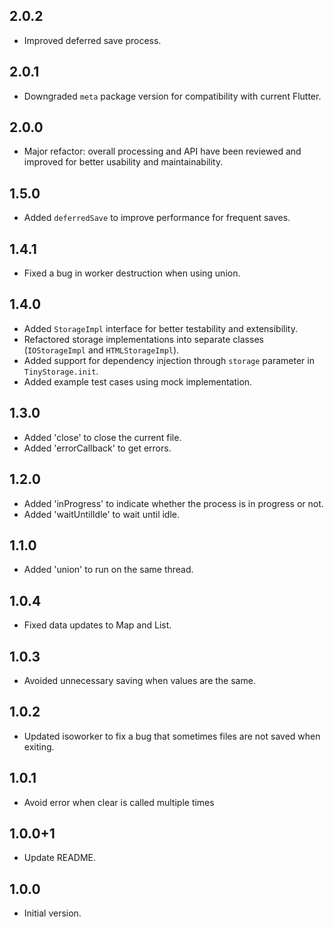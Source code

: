 ## 2.0.2
- Improved deferred save process.

## 2.0.1
- Downgraded `meta` package version for compatibility with current Flutter.

## 2.0.0
- Major refactor: overall processing and API have been reviewed and improved for better usability and maintainability.

## 1.5.0
- Added `deferredSave` to improve performance for frequent saves.

## 1.4.1
- Fixed a bug in worker destruction when using union.

## 1.4.0
- Added `StorageImpl` interface for better testability and extensibility.
- Refactored storage implementations into separate classes (`IOStorageImpl` and `HTMLStorageImpl`).
- Added support for dependency injection through `storage` parameter in `TinyStorage.init`.
- Added example test cases using mock implementation.

## 1.3.0
- Added 'close' to close the current file.
- Added 'errorCallback' to get errors.

## 1.2.0
- Added 'inProgress' to indicate whether the process is in progress or not.
- Added 'waitUntilIdle' to wait until idle.

## 1.1.0
- Added 'union' to run on the same thread.

## 1.0.4
- Fixed data updates to Map and List.

## 1.0.3
- Avoided unnecessary saving when values are the same.

## 1.0.2
- Updated isoworker to fix a bug that sometimes files are not saved when exiting.

## 1.0.1
- Avoid error when clear is called multiple times

## 1.0.0+1
- Update README.

## 1.0.0
- Initial version.
